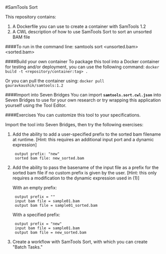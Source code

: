 #SamTools Sort

This repository contains:
1. A Dockerfile you can use to create a container with SamTools 1.2
2. A CWL description of how to use SamTools Sort to sort an unsorted BAM file

####To run in the command line:
	samtools sort <unsorted.bam> <sorted.bam>

####Build your own container
To package this tool into a Docker container for testing and/or deployment, you can use the following command:
`docker build -t <repository/container:tag> .` 

Or you can pull the container using:
`docker pull gauravkaushik/samtools:1.2`

####Import into Seven Bridges
You can import **`samtools.sort.cwl.json`** into Seven Bridges to use for your own research or try wrapping this application yourself using the Tool Editor.

####Exercises
You can customize this tool to your specifications.

Import the tool into Seven Bridges, then try the following exercises:

1. Add the ability to add a user-specified prefix to the sorted bam filename at runtime. [Hint: this requires an additional input port and a dynamic expression]

		output prefix: "new"
		sorted bam file: new_sorted.bam

2. Add the ability to pass the basename of the input file as a prefix for the sorted bam file if no custom prefix is given by the user. [Hint: this only requires a modification to the dynamic expression used in (1)]

	With an empty prefix:

		output prefix = ""
		input bam file = sample01.bam
		output bam file = sample01_sorted.bam

	With a specified prefix:

		output prefix = "new"
		input bam file = sample01.bam
		output bam file = new_sorted.bam
		
3. Create a workflow with SamTools Sort, with which you can create "Batch Tasks."
		
